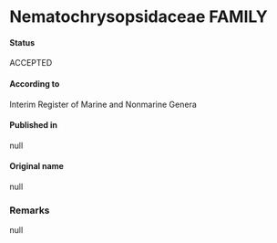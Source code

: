 Nematochrysopsidaceae FAMILY
=======

#### Status
ACCEPTED

#### According to
Interim Register of Marine and Nonmarine Genera

#### Published in
null

#### Original name
null

### Remarks
null